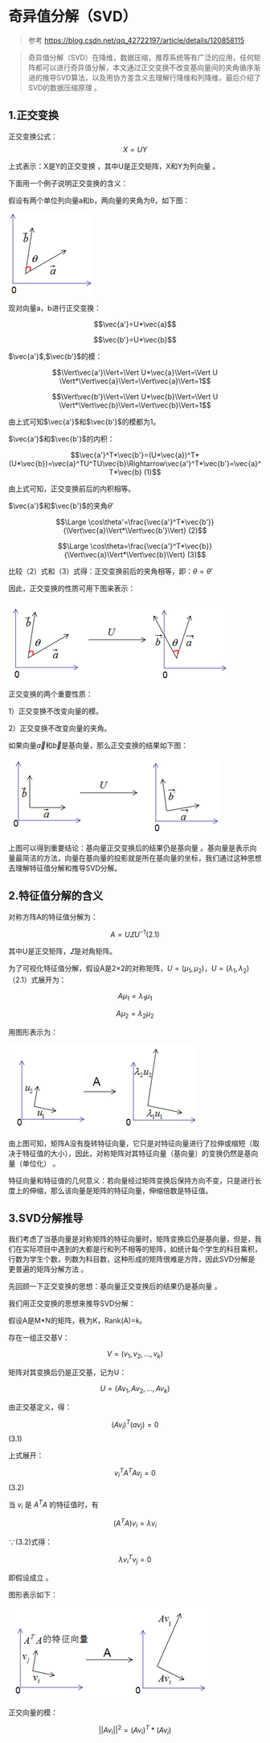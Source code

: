 # 奇异值分解（SVD）

> 参考 <https://blog.csdn.net/qq_42722197/article/details/120858115>

> 奇异值分解（SVD）在降维，数据压缩，推荐系统等有广泛的应用，任何矩阵都可以进行奇异值分解，本文通过正交变换不改变基向量间的夹角循序渐进的推导SVD算法，以及用协方差含义去理解行降维和列降维，最后介绍了SVD的数据压缩原理 。

## 1.正交变换

正交变换公式：
$$
X=UY
$$

上式表示：X是Y的正交变换 ，其中U是正交矩阵，X和Y为列向量 。

下面用一个例子说明正交变换的含义：

假设有两个单位列向量a和b，两向量的夹角为θ，如下图：

![例1](./SVD_01.png)

现对向量a，b进行正交变换：

$$\vec{a'}=U*\vec{a}$$

$$\vec{b'}=U*\vec{b}$$

$\vec{a'}$$,$$\vec{b'}$的模：

$$\Vert\vec{a'}\Vert=\Vert U*\vec{a}\Vert=\Vert U \Vert*\Vert\vec{a}\Vert=\Vert\vec{a}\Vert=1$$

$$\Vert\vec{b'}\Vert=\Vert U*\vec{b}\Vert=\Vert U \Vert*\Vert\vec{b}\Vert=\Vert\vec{b}\Vert=1$$

由上式可知$\vec{a'}$和$\vec{b'}$的模都为1。

$\vec{a'}$和$\vec{b'}$的内积：

$$\vec{a'}^T*\vec{b'}=(U*\vec{a})^T*(U*\vec{b})=\vec{a}^TU^TU\vec{b}\Rightarrow\vec{a'}^T*\vec{b'}=\vec{a}^T*\vec{b} (1)$$

由上式可知，正交变换前后的内积相等。

$\vec{a'}$和$\vec{b'}$的夹角$\theta'$

$$\Large \cos\theta'=\frac{\vec{a'}^T*\vec{b'}}{\Vert\vec{a}\Vert*\Vert\vec{b'}\Vert} (2)$$

$$\Large \cos\theta=\frac{\vec{a'}^T*\vec{b}}{\Vert\vec{a}\Vert*\Vert\vec{b}\Vert} (3)$$

比较（2）式和（3）式得：正交变换前后的夹角相等，即：$\theta=\theta'$

因此，正交变换的性质可用下图来表示：

![例2](./SVD_02.png)

正交变换的两个重要性质：

1）正交变换不改变向量的模。

2）正交变换不改变向量的夹角。

如果向量$\vec{a}$和$\vec{b}$是基向量，那么正交变换的结果如下图：

![例3](./SVD_03.png)

上图可以得到重要结论：基向量正交变换后的结果仍是基向量 。基向量是表示向量最简洁的方法，向量在基向量的投影就是所在基向量的坐标，我们通过这种思想去理解特征值分解和推导SVD分解。

## 2.特征值分解的含义

对称方阵A的特征值分解为：

$$A=U\varSigma U^{-1} (2.1)$$

其中U是正交矩阵，$\varSigma$是对角矩阵。

为了可视化特征值分解，假设A是2×2的对称矩阵，$U=(\mu_1,\mu_2)$$，$$U=(\lambda_1,\lambda_2) （2.1）$式展开为：

$$A\mu_1=\lambda_1\mu_1$$

$$A\mu_2=\lambda_2\mu_2$$

用图形表示为：

![例4](./SVD_04.png)


由上图可知，矩阵A没有旋转特征向量，它只是对特征向量进行了拉伸或缩短（取决于特征值的大小），因此，对称矩阵对其特征向量（基向量）的变换仍然是基向量（单位化） 。

特征向量和特征值的几何意义：若向量经过矩阵变换后保持方向不变，只是进行长度上的伸缩，那么该向量是矩阵的特征向量，伸缩倍数是特征值。

## 3.SVD分解推导

我们考虑了当基向量是对称矩阵的特征向量时，矩阵变换后仍是基向量，但是，我们在实际项目中遇到的大都是行和列不相等的矩阵，如统计每个学生的科目乘积，行数为学生个数，列数为科目数，这种形成的矩阵很难是方阵，因此SVD分解是更普遍的矩阵分解方法 。

先回顾一下正交变换的思想：基向量正交变换后的结果仍是基向量 。

我们用正交变换的思想来推导SVD分解：

假设A是M*N的矩阵，秩为K，Rank(A)=k。

存在一组正交基V：

$$V=(v_1,v_2,\dots,v_k)$$

矩阵对其变换后仍是正交基，记为U：

$$U=(Av_1,Av_2,\dots,Av_k)$$

由正交基定义，得：

$$(Av_i)^T(av_j)=0$$ (3.1)

上式展开：

$$v_i^TA^TAv_j=0$$  (3.2)

当 $v_i$ 是 $A^T A$ 的特征值时，有

$$(A^TA)v_i=\lambda v_i$$

∵(3.2)式得：

$$\lambda v_i^Tv_j=0$$

即假设成立 。

图形表示如下：

![例5](./SVD_05.png)

正交向量的模：

$$||Av_i||^2 = (Av_i)^T*(Av_i) $$